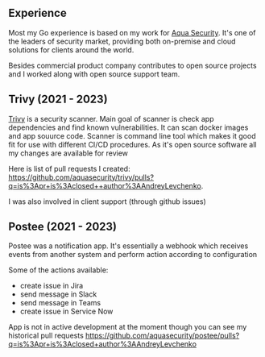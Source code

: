 ## Experience
Most my Go experience is based on my work for [Aqua Security](https://www.aquasec.com/). It's one of the leaders of security market, providing both on-premise and cloud solutions for clients around the world.

Besides commercial product company contributes to open source projects and I worked along with open source support team.

## Trivy (2021 - 2023)
[Trivy](https://github.com/aquasecurity/trivy) is a security scanner. Main goal of scanner is check app dependencies and find known vulnerabilities. It can scan docker images and app souurce code. Scanner is command line tool which makes it good fit for use with different CI/CD procedures.
As it's open source software all my changes are available for review

Here is list of pull requests I created:
https://github.com/aquasecurity/trivy/pulls?q=is%3Apr+is%3Aclosed++author%3AAndreyLevchenko. 

I was also involved in client support (through github issues)

## Postee (2021 - 2023)
Postee was a notification app. It's essentially a webhook which receives events from another system and perform action according to configuration

Some of the actions available:
- create issue in Jira
- send message in Slack
- send message in Teams
- create issue in Service Now

App is not in active development at the moment though you can see my historical pull requests
https://github.com/aquasecurity/postee/pulls?q=is%3Apr+is%3Aclosed+author%3AAndreyLevchenko

